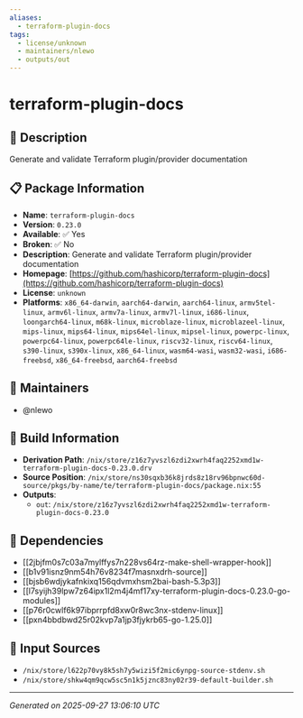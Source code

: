 ```yaml
---
aliases:
  - terraform-plugin-docs
tags:
  - license/unknown
  - maintainers/nlewo
  - outputs/out
---
```


# terraform-plugin-docs

## 📝 Description

Generate and validate Terraform plugin/provider documentation

## 📋 Package Information

- **Name**: `terraform-plugin-docs`
- **Version**: `0.23.0`
- **Available**: ✅ Yes
- **Broken**: ✅ No
- **Description**: Generate and validate Terraform plugin/provider documentation
- **Homepage**: [https://github.com/hashicorp/terraform-plugin-docs](https://github.com/hashicorp/terraform-plugin-docs)
- **License**: `unknown`
- **Platforms**: `x86_64-darwin`, `aarch64-darwin`, `aarch64-linux`, `armv5tel-linux`, `armv6l-linux`, `armv7a-linux`, `armv7l-linux`, `i686-linux`, `loongarch64-linux`, `m68k-linux`, `microblaze-linux`, `microblazeel-linux`, `mips-linux`, `mips64-linux`, `mips64el-linux`, `mipsel-linux`, `powerpc-linux`, `powerpc64-linux`, `powerpc64le-linux`, `riscv32-linux`, `riscv64-linux`, `s390-linux`, `s390x-linux`, `x86_64-linux`, `wasm64-wasi`, `wasm32-wasi`, `i686-freebsd`, `x86_64-freebsd`, `aarch64-freebsd`
## 👥 Maintainers

- @nlewo


## 🔧 Build Information

- **Derivation Path**: `/nix/store/z16z7yvszl6zdi2xwrh4faq2252xmd1w-terraform-plugin-docs-0.23.0.drv`
- **Source Position**: `/nix/store/ns30sqxb36k8jrds8z18rv96bpnwc60d-source/pkgs/by-name/te/terraform-plugin-docs/package.nix:55`
- **Outputs**:
  - `out`:  `/nix/store/z16z7yvszl6zdi2xwrh4faq2252xmd1w-terraform-plugin-docs-0.23.0`

## 🔗 Dependencies

- [[2jbjfm0s7c03a7mylffys7n228vs64rz-make-shell-wrapper-hook]]
- [[b1v91isnz9nm54h76v8234f7masnxdrh-source]]
- [[bjsb6wdjykafnkixq156qdvmxhsm2bai-bash-5.3p3]]
- [[l7syijh39lpw7z64ipx1l2m4j4mf17xy-terraform-plugin-docs-0.23.0-go-modules]]
- [[p76r0cwlf6k97ibprrpfd8xw0r8wc3nx-stdenv-linux]]
- [[pxn4bbdbwd25r02kvp7a1jp3fjykrb65-go-1.25.0]]

## 📁 Input Sources

- `/nix/store/l622p70vy8k5sh7y5wizi5f2mic6ynpg-source-stdenv.sh`
- `/nix/store/shkw4qm9qcw5sc5n1k5jznc83ny02r39-default-builder.sh`

---
*Generated on 2025-09-27 13:06:10 UTC*
